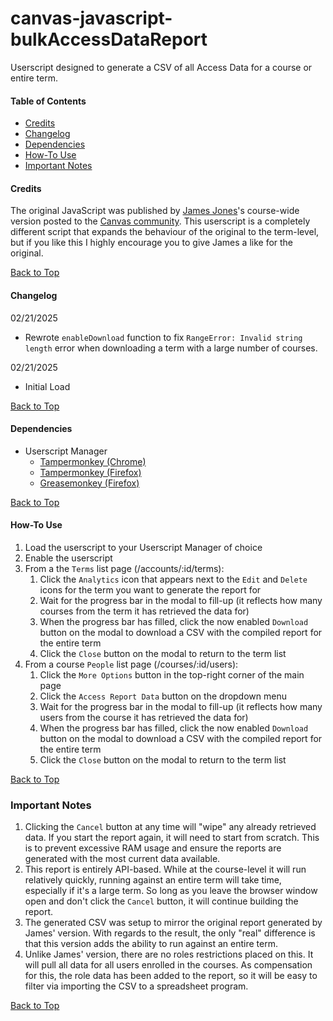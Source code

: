 # canvas-javascript-bulkAccessDataReport
Userscript designed to generate a CSV of all Access Data for a course or entire term.

#### Table of Contents
- [Credits](#credits)
- [Changelog](#changelog)
- [Dependencies](#dependencies)
- [How-To Use](#how-to-use)
- [Important Notes](#important-notes)

#### Credits
The original JavaScript was published by [James Jones](https://community.canvaslms.com/t5/user/viewprofilepage/user-id/105160)'s course-wide version posted to the [Canvas community](https://community.canvaslms.com/t5/Higher-Ed-Users/Obtaining-and-using-Access-Report-data-for-an-entire-course/ba-p/264333). This userscript is a completely different script that expands the behaviour of the original to the term-level, but if you like this I highly encourage you to give James a like for the original.

[Back to Top](#canvas-javascript-bulkAccessDataReport)

#### Changelog
02/21/2025
- Rewrote `enableDownload` function to fix `RangeError: Invalid string length` error when downloading a term with a large number of courses.

02/21/2025
- Initial Load

[Back to Top](#canvas-javascript-bulkAccessDataReport)

#### Dependencies
- Userscript Manager
  - [Tampermonkey (Chrome)](https://chrome.google.com/webstore/detail/tampermonkey/dhdgffkkebhmkfjojejmpbldmpobfkfo?hl=en)
  - [Tampermonkey (Firefox)](https://addons.mozilla.org/en-us/firefox/addon/tampermonkey/)
  - [Greasemonkey (Firefox)](https://addons.mozilla.org/en-us/firefox/addon/greasemonkey/)

[Back to Top](#canvas-javascript-bulkAccessDataReport)

#### How-To Use
1. Load the userscript to your Userscript Manager of choice
2. Enable the userscript
3. From a the `Terms` list page (/accounts/:id/terms):
   1. Click the `Analytics` icon that appears next to the `Edit` and `Delete` icons for the term you want to generate the report for
   2. Wait for the progress bar in the modal to fill-up (it reflects how many courses from the term it has retrieved the data for)
   3. When the progress bar has filled, click the now enabled `Download` button on the modal to download a CSV with the compiled report for the entire term
   4. Click the `Close` button on the modal to return to the term list
4. From a course `People` list page (/courses/:id/users):
   1. Click the `More Options` button in the top-right corner of the main page
   2. Click the `Access Report Data` button on the dropdown menu
   3. Wait for the progress bar in the modal to fill-up (it reflects how many users from the course it has retrieved the data for)
   4. When the progress bar has filled, click the now enabled `Download` button on the modal to download a CSV with the compiled report for the entire term
   5. Click the `Close` button on the modal to return to the term list

[Back to Top](#canvas-javascript-bulkAccessDataReport)

### Important Notes
1. Clicking the `Cancel` button at any time will "wipe" any already retrieved data. If you start the report again, it will need to start from scratch. This is to prevent excessive RAM usage and ensure the reports are generated with the most current data available.
2. This report is entirely API-based. While at the course-level it will run relatively quickly, running against an entire term will take time, especially if it's a large term. So long as you leave the browser window open and don't click the `Cancel` button, it will continue building the report.
3. The generated CSV was setup to mirror the original report generated by James' version. With regards to the result, the only "real" difference is that this version adds the ability to run against an entire term.
4. Unlike James' version, there are no roles restrictions placed on this. It will pull all data for all users enrolled in the courses. As compensation for this, the role data has been added to the report, so it will be easy to filter via importing the CSV to a spreadsheet program.

[Back to Top](#canvas-javascript-bulkAccessDataReport)
